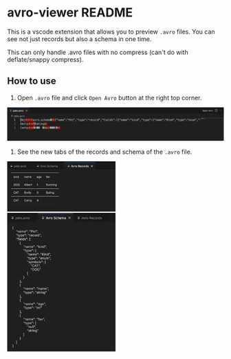 # avro-viewer README
This is a vscode extension that allows you to preview `.avro` files.
You can see not just records but also a schema in one time.

This can only handle .avro files with no compress (can't do with deflate/snappy compress).

## How to use
1. Open `.avro` file and click `Open Avro` button at the right top corner.
<p>
<img src='./images/pets.avro.png'/>
</p>

1. See the new tabs of the records and schema of the `.avro` file.
<p>
<img src='./images/pets.avro.records.png' width='50%'/>
<img src='./images/pets.avro.schema.png' width='50%'/>
</p>
